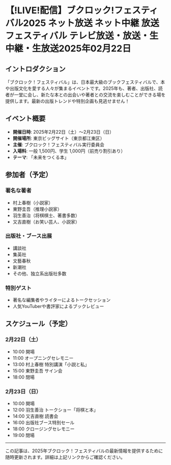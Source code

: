 # 【!LIVE!配信】ブクロック!フェスティバル2025 ネット放送 ネット中継 放送 フェスティバル テレビ放送・放送・生中継・生放送2025年02月22日

## イントロダクション
「ブクロック！フェスティバル」は、日本最大級のブックフェスティバルで、本や出版文化を愛する人々が集まるイベントです。2025年も、著者、出版社、読者が一堂に会し、新たな本との出会いや著者との交流を楽しむことができる場を提供します。最新の出版トレンドや特別企画も見逃せません！

## イベント概要
- **開催日時**: 2025年2月22日（土）～2月23日（日）
- **開催場所**: 東京ビッグサイト（東京都江東区）
- **主催**: ブクロック！フェスティバル実行委員会
- **入場料**: 一般 1,500円、学生 1,000円（前売り割引あり）
- **テーマ**: 「未来をつくる本」

## 参加者（予定）
### 著名な著者
- 村上春樹（小説家）
- 東野圭吾（推理小説家）
- 羽生善治（将棋棋士、著書多数）
- 又吉直樹（お笑い芸人、小説家）

### 出版社・ブース出展
- 講談社
- 集英社
- 文藝春秋
- 新潮社
- その他、独立系出版社多数

### 特別ゲスト
- 著名な編集者やライターによるトークセッション
- 人気YouTuberや書評家によるブックレビュー

## スケジュール（予定）
### 2月22日（土）
- 10:00 開場
- 11:00 オープニングセレモニー
- 13:00 村上春樹 特別講演「小説と私」
- 15:00 東野圭吾 サイン会
- 18:00 閉場

### 2月23日（日）
- 10:00 開場
- 12:00 羽生善治 トークショー「将棋と本」
- 14:00 又吉直樹 読書会
- 16:00 出版社ブース特別セール
- 18:00 クロージングセレモニー
- 19:00 閉場


---

この記事は、2025年ブクロック！フェスティバルの最新情報を提供するために随時更新されます。詳細は上記リンクからご確認ください。
